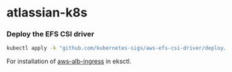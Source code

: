 # atlassian-k8s

### Deploy the EFS CSI driver

```sh
kubectl apply -k "github.com/kubernetes-sigs/aws-efs-csi-driver/deploy/kubernetes/overlays/stable/?ref=master"
```
For installation of [aws-alb-ingress](https://docs.aws.amazon.com/eks/latest/userguide/alb-ingress.html#w243aac23b7c17c10b3b1) in eksctl.

